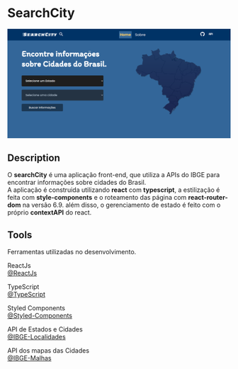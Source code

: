# SearchCity

<img src="./public/github/imageTemplate.png" alt="image template">

## Description

O **searchCity** é uma aplicação front-end, que utiliza a APIs do IBGE para encontrar informações sobre cidades do Brasil.<br/>
A aplicação é construida utilizando **react** com **typescript**, a estilização é feita com **style-components** e o roteamento das página com **react-router-dom** na versão 6.9. além disso, o gerenciamento de estado é feito com o próprio **contextAPI** do react.

## Tools

Ferramentas utilizadas no desenvolvimento.

ReactJs <br/>
[@ReactJs](https://www.npmjs.com/package/@reactjs)

TypeScript <br/>
[@TypeScript](https://www.typescriptlang.org/)

Styled Components <br/>
[@Styled-Components](https://styled-components.com/)

API de Estados e Cidades <br/>
[@IBGE-Localidades](https://servicodados.ibge.gov.br/api/docs/localidades)

API dos mapas das Cidades <br/>
[@IBGE-Malhas](https://servicodados.ibge.gov.br/api/docs/malhas?versao=3#api-Malhas-municipiosIdGet)
